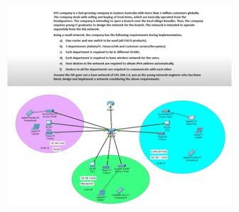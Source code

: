 ![scenario](https://github.com/YuklidD/Cisco_pkt_project2/blob/main/Screenshot%202024-02-15%20225817.jpg)
<br/>
![scenario](https://github.com/YuklidD/Cisco_pkt_project2/blob/main/Company%20Networking%20.jpg)
